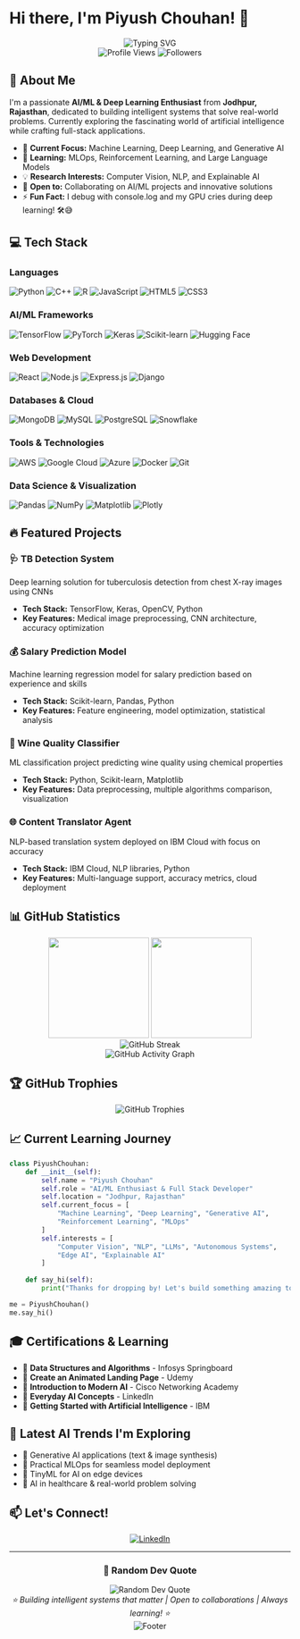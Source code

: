 # Hi there, I'm Piyush Chouhan! 👋

<div align="center">
  <img src="https://readme-typing-svg.herokuapp.com?font=Fira+Code&size=30&pause=1000&color=00D9FF&center=true&vCenter=true&width=600&lines=AI%2FML+%26+Deep+Learning+Enthusiast;Full+Stack+Developer;Problem+Solver+%26+Innovator;Building+Intelligent+Systems" alt="Typing SVG" />
</div>

<div align="center">
  <img src="https://komarev.com/ghpvc/?username=iampiyushchouhan&color=00D9FF&style=flat-square&label=Profile+Views" alt="Profile Views" />
  <img src="https://img.shields.io/github/followers/iampiyushchouhan?color=00D9FF&style=flat-square&logo=github&label=Followers" alt="Followers" />
</div>

## 🚀 About Me

I'm a passionate **AI/ML & Deep Learning Enthusiast** from **Jodhpur, Rajasthan**, dedicated to building intelligent systems that solve real-world problems. Currently exploring the fascinating world of artificial intelligence while crafting full-stack applications.

- 🔬 **Current Focus:** Machine Learning, Deep Learning, and Generative AI
- 🌱 **Learning:** MLOps, Reinforcement Learning, and Large Language Models
- 💡 **Research Interests:** Computer Vision, NLP, and Explainable AI
- 🤝 **Open to:** Collaborating on AI/ML projects and innovative solutions
- ⚡ **Fun Fact:** I debug with console.log and my GPU cries during deep learning! 🛠️😅

## 💻 Tech Stack

### Languages
![Python](https://img.shields.io/badge/Python-3776AB?style=for-the-badge&logo=python&logoColor=white)
![C++](https://img.shields.io/badge/C%2B%2B-00599C?style=for-the-badge&logo=c%2B%2B&logoColor=white)
![R](https://img.shields.io/badge/R-276DC3?style=for-the-badge&logo=r&logoColor=white)
![JavaScript](https://img.shields.io/badge/JavaScript-F7DF1E?style=for-the-badge&logo=javascript&logoColor=black)
![HTML5](https://img.shields.io/badge/HTML5-E34F26?style=for-the-badge&logo=html5&logoColor=white)
![CSS3](https://img.shields.io/badge/CSS3-1572B6?style=for-the-badge&logo=css3&logoColor=white)

### AI/ML Frameworks
![TensorFlow](https://img.shields.io/badge/TensorFlow-FF6F00?style=for-the-badge&logo=tensorflow&logoColor=white)
![PyTorch](https://img.shields.io/badge/PyTorch-EE4C2C?style=for-the-badge&logo=pytorch&logoColor=white)
![Keras](https://img.shields.io/badge/Keras-D00000?style=for-the-badge&logo=keras&logoColor=white)
![Scikit-learn](https://img.shields.io/badge/scikit--learn-F7931E?style=for-the-badge&logo=scikit-learn&logoColor=white)
![Hugging Face](https://img.shields.io/badge/🤗%20Hugging%20Face-FFD21E?style=for-the-badge)

### Web Development
![React](https://img.shields.io/badge/React-20232A?style=for-the-badge&logo=react&logoColor=61DAFB)
![Node.js](https://img.shields.io/badge/Node.js-43853D?style=for-the-badge&logo=node.js&logoColor=white)
![Express.js](https://img.shields.io/badge/Express.js-404D59?style=for-the-badge)
![Django](https://img.shields.io/badge/Django-092E20?style=for-the-badge&logo=django&logoColor=white)

### Databases & Cloud
![MongoDB](https://img.shields.io/badge/MongoDB-4EA94B?style=for-the-badge&logo=mongodb&logoColor=white)
![MySQL](https://img.shields.io/badge/MySQL-00000F?style=for-the-badge&logo=mysql&logoColor=white)
![PostgreSQL](https://img.shields.io/badge/PostgreSQL-316192?style=for-the-badge&logo=postgresql&logoColor=white)
![Snowflake](https://img.shields.io/badge/Snowflake-29B5E8?style=for-the-badge&logo=snowflake&logoColor=white)

### Tools & Technologies
![AWS](https://img.shields.io/badge/Amazon_AWS-232F3E?style=for-the-badge&logo=amazon-aws&logoColor=white)
![Google Cloud](https://img.shields.io/badge/Google_Cloud-4285F4?style=for-the-badge&logo=google-cloud&logoColor=white)
![Azure](https://img.shields.io/badge/Microsoft_Azure-0089D0?style=for-the-badge&logo=microsoft-azure&logoColor=white)
![Docker](https://img.shields.io/badge/Docker-2496ED?style=for-the-badge&logo=docker&logoColor=white)
![Git](https://img.shields.io/badge/Git-F05032?style=for-the-badge&logo=git&logoColor=white)

### Data Science & Visualization
![Pandas](https://img.shields.io/badge/Pandas-150458?style=for-the-badge&logo=pandas&logoColor=white)
![NumPy](https://img.shields.io/badge/NumPy-013243?style=for-the-badge&logo=numpy&logoColor=white)
![Matplotlib](https://img.shields.io/badge/Matplotlib-11557c?style=for-the-badge&logo=python&logoColor=white)
![Plotly](https://img.shields.io/badge/Plotly-3F4F75?style=for-the-badge&logo=plotly&logoColor=white)

## 🔥 Featured Projects

### 🩺 TB Detection System
Deep learning solution for tuberculosis detection from chest X-ray images using CNNs
- **Tech Stack:** TensorFlow, Keras, OpenCV, Python
- **Key Features:** Medical image preprocessing, CNN architecture, accuracy optimization

### 💰 Salary Prediction Model
Machine learning regression model for salary prediction based on experience and skills
- **Tech Stack:** Scikit-learn, Pandas, Python
- **Key Features:** Feature engineering, model optimization, statistical analysis

### 🍷 Wine Quality Classifier
ML classification project predicting wine quality using chemical properties
- **Tech Stack:** Python, Scikit-learn, Matplotlib
- **Key Features:** Data preprocessing, multiple algorithms comparison, visualization

### 🌐 Content Translator Agent
NLP-based translation system deployed on IBM Cloud with focus on accuracy
- **Tech Stack:** IBM Cloud, NLP libraries, Python
- **Key Features:** Multi-language support, accuracy metrics, cloud deployment

## 📊 GitHub Statistics

<div align="center">
  <img height="180em" src="https://github-readme-stats.vercel.app/api?username=iampiyushchouhan&show_icons=true&theme=tokyonight&include_all_commits=true&count_private=true"/>
  <img height="180em" src="https://github-readme-stats.vercel.app/api/top-langs/?username=iampiyushchouhan&layout=compact&langs_count=8&theme=tokyonight"/>
</div>

<div align="center">
  <img src="https://github-readme-streak-stats.herokuapp.com/?user=iampiyushchouhan&theme=tokyonight" alt="GitHub Streak" />
</div>

<div align="center">
  <img src="https://github-readme-activity-graph.vercel.app/graph?username=iampiyushchouhan&theme=tokyo-night&bg_color=1a1b27&color=628fdb&line=628fdb&point=ffeb95&area=true&hide_border=true" alt="GitHub Activity Graph" />
</div>

## 🏆 GitHub Trophies

<div align="center">
  <img src="https://github-profile-trophy.vercel.app/?username=iampiyushchouhan&theme=tokyonight&no-frame=false&no-bg=false&margin-w=4&row=1" alt="GitHub Trophies" />
</div>

## 📈 Current Learning Journey

```python
class PiyushChouhan:
    def __init__(self):
        self.name = "Piyush Chouhan"
        self.role = "AI/ML Enthusiast & Full Stack Developer"
        self.location = "Jodhpur, Rajasthan"
        self.current_focus = [
            "Machine Learning", "Deep Learning", "Generative AI",
            "Reinforcement Learning", "MLOps"
        ]
        self.interests = [
            "Computer Vision", "NLP", "LLMs", "Autonomous Systems",
            "Edge AI", "Explainable AI"
        ]
    
    def say_hi(self):
        print("Thanks for dropping by! Let's build something amazing together! 🚀")

me = PiyushChouhan()
me.say_hi()
```

## 🎓 Certifications & Learning

- 🏅 **Data Structures and Algorithms** - Infosys Springboard
- 🎨 **Create an Animated Landing Page** - Udemy
- 🤖 **Introduction to Modern AI** - Cisco Networking Academy
- 💼 **Everyday AI Concepts** - LinkedIn
- 🔬 **Getting Started with Artificial Intelligence** - IBM

## 🌟 Latest AI Trends I'm Exploring

- 🎨 Generative AI applications (text & image synthesis)
- 🔄 Practical MLOps for seamless model deployment
- 📱 TinyML for AI on edge devices
- 🏥 AI in healthcare & real-world problem solving

## 📫 Let's Connect!

<div align="center">

[![LinkedIn](https://img.shields.io/badge/LinkedIn-0077B5?style=for-the-badge&logo=linkedin&logoColor=white)](https://www.linkedin.com/in/iampiyushchouhan/)

</div>

---

<div align="center">
  <h3>💭 Random Dev Quote</h3>
  <img src="https://quotes-github-readme.vercel.app/api?type=horizontal&theme=tokyonight" alt="Random Dev Quote" />
</div>

<div align="center">
  <i>⭐ Building intelligent systems that matter | Open to collaborations | Always learning! ⭐</i>
</div>

<div align="center">
  <img src="https://capsule-render.vercel.app/api?type=waving&color=gradient&height=60&section=footer" alt="Footer" />
</div>